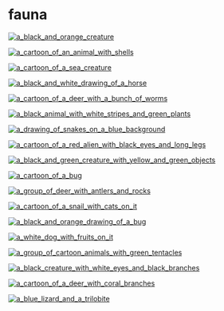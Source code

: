 # fauna

<a href="a_black_and_orange_creature.png"><img alt="a_black_and_orange_creature" src="a_black_and_orange_creature.png"></a>

<a href="a_cartoon_of_an_animal_with_shells.png"><img alt="a_cartoon_of_an_animal_with_shells" src="a_cartoon_of_an_animal_with_shells.png"></a>

<a href="a_cartoon_of_a_sea_creature.png"><img alt="a_cartoon_of_a_sea_creature" src="a_cartoon_of_a_sea_creature.png"></a>

<a href="a_black_and_white_drawing_of_a_horse.png"><img alt="a_black_and_white_drawing_of_a_horse" src="a_black_and_white_drawing_of_a_horse.png"></a>

<a href="a_cartoon_of_a_deer_with_a_bunch_of_worms.png"><img alt="a_cartoon_of_a_deer_with_a_bunch_of_worms" src="a_cartoon_of_a_deer_with_a_bunch_of_worms.png"></a>

<a href="a_black_animal_with_white_stripes_and_green_plants.png"><img alt="a_black_animal_with_white_stripes_and_green_plants" src="a_black_animal_with_white_stripes_and_green_plants.png"></a>

<a href="a_drawing_of_snakes_on_a_blue_background.png"><img alt="a_drawing_of_snakes_on_a_blue_background" src="a_drawing_of_snakes_on_a_blue_background.png"></a>

<a href="a_cartoon_of_a_red_alien_with_black_eyes_and_long_legs.png"><img alt="a_cartoon_of_a_red_alien_with_black_eyes_and_long_legs" src="a_cartoon_of_a_red_alien_with_black_eyes_and_long_legs.png"></a>

<a href="a_black_and_green_creature_with_yellow_and_green_objects.png"><img alt="a_black_and_green_creature_with_yellow_and_green_objects" src="a_black_and_green_creature_with_yellow_and_green_objects.png"></a>

<a href="a_cartoon_of_a_bug.png"><img alt="a_cartoon_of_a_bug" src="a_cartoon_of_a_bug.png"></a>

<a href="a_group_of_deer_with_antlers_and_rocks.png"><img alt="a_group_of_deer_with_antlers_and_rocks" src="a_group_of_deer_with_antlers_and_rocks.png"></a>

<a href="a_cartoon_of_a_snail_with_cats_on_it.png"><img alt="a_cartoon_of_a_snail_with_cats_on_it" src="a_cartoon_of_a_snail_with_cats_on_it.png"></a>

<a href="a_black_and_orange_drawing_of_a_bug.png"><img alt="a_black_and_orange_drawing_of_a_bug" src="a_black_and_orange_drawing_of_a_bug.png"></a>

<a href="a_white_dog_with_fruits_on_it.png"><img alt="a_white_dog_with_fruits_on_it" src="a_white_dog_with_fruits_on_it.png"></a>

<a href="a_group_of_cartoon_animals_with_green_tentacles.png"><img alt="a_group_of_cartoon_animals_with_green_tentacles" src="a_group_of_cartoon_animals_with_green_tentacles.png"></a>

<a href="a_black_creature_with_white_eyes_and_black_branches.png"><img alt="a_black_creature_with_white_eyes_and_black_branches" src="a_black_creature_with_white_eyes_and_black_branches.png"></a>

<a href="a_cartoon_of_a_deer_with_coral_branches.png"><img alt="a_cartoon_of_a_deer_with_coral_branches" src="a_cartoon_of_a_deer_with_coral_branches.png"></a>

<a href="a_blue_lizard_and_a_trilobite.png"><img alt="a_blue_lizard_and_a_trilobite" src="a_blue_lizard_and_a_trilobite.png"></a>


